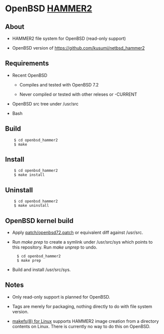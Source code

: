 OpenBSD [HAMMER2](https://gitweb.dragonflybsd.org/dragonfly.git/blob/HEAD:/sys/vfs/hammer2/DESIGN)
========

## About

+ HAMMER2 file system for OpenBSD (read-only support)

+ OpenBSD version of https://github.com/kusumi/netbsd_hammer2

## Requirements

+ Recent OpenBSD

    + Compiles and tested with OpenBSD 7.2

    + Never compiled or tested with other releses or -CURRENT

+ OpenBSD src tree under /usr/src

+ Bash

## Build

        $ cd openbsd_hammer2
        $ make

## Install

        $ cd openbsd_hammer2
        $ make install

## Uninstall

        $ cd openbsd_hammer2
        $ make uninstall

## OpenBSD kernel build

+ Apply [patch/openbsd72.patch](patch/openbsd72.patch) or equivalent diff against /usr/src.

+ Run *make prep* to create a symlink under /usr/src/sys which points to this repository. Run *make unprep* to undo.

        $ cd openbsd_hammer2
        $ make prep

+ Build and install /usr/src/sys.

## Notes

+ Only read-only support is planned for OpenBSD.

+ Tags are merely for packaging, nothing directly to do with file system version.

+ [makefs(8) for Linux](https://github.com/kusumi/makefs) supports HAMMER2 image creation from a directory contents on Linux. There is currently no way to do this on OpenBSD.
